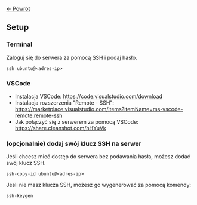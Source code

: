 [← Powrót](README.md)

## Setup

### Terminal

Zaloguj się do serwera za pomocą SSH i podaj hasło.

```
ssh ubuntu@<adres-ip>
```

### VSCode

* Instalacja VSCode: https://code.visualstudio.com/download
* Instalacja rozszerzenia "Remote - SSH": https://marketplace.visualstudio.com/items?itemName=ms-vscode-remote.remote-ssh
* Jak połączyć się z serwerem za pomocą VSCode: https://share.cleanshot.com/hHYuVk

### (opcjonalnie) dodaj swój klucz SSH na serwer

Jeśli chcesz mieć dostęp do serwera bez podawania hasła, możesz dodać swój klucz SSH.

```
ssh-copy-id ubuntu@<adres-ip>
```

Jeśli nie masz klucza SSH, możesz go wygenerować za pomocą komendy:

```
ssh-keygen
```
